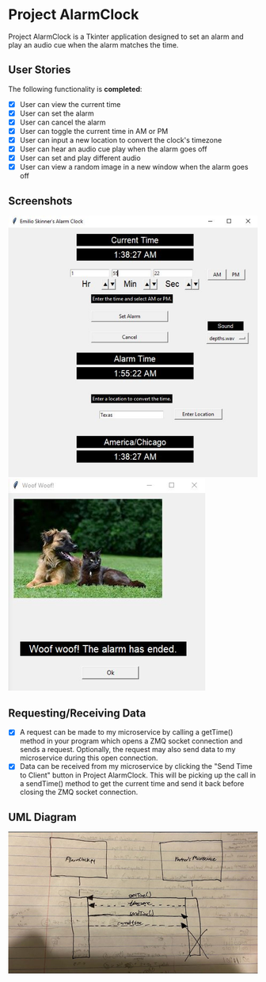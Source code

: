 # Project AlarmClock

Project AlarmClock is a Tkinter application designed to set an alarm and play an audio cue when the alarm matches the time.

## User Stories

The following functionality is **completed**:

- [x] User can view the current time
- [x] User can set the alarm
- [x] User can cancel the alarm
- [x] User can toggle the current time in AM or PM
- [x] User can input a new location to convert the clock's timezone 
- [x] User can hear an audio cue play when the alarm goes off
- [x] User can set and play different audio
- [x] User can view a random image in a new window when the alarm goes off

## Screenshots
<img src='clock1.JPG' title='App Window' width='' alt='App window' />
<img src='clock2.jpg' title='Alarm Triggered' width='' alt='Alarm trigger window' />

## Requesting/Receiving Data
- [x] A request can be made to my microservice by calling a getTime() method in your program which opens a ZMQ socket connection and sends a request. Optionally, the request may also send data to my microservice during this open connection.
- [x] Data can be received from my microservice by clicking the "Send Time to Client" button in Project AlarmClock. This will be picking up the call in a sendTime() method to get the current time and send it back before closing the ZMQ socket connection.

## UML Diagram

<img src='uml.JPG' title='UML Diagram' width='' alt='UML Diagram' />
